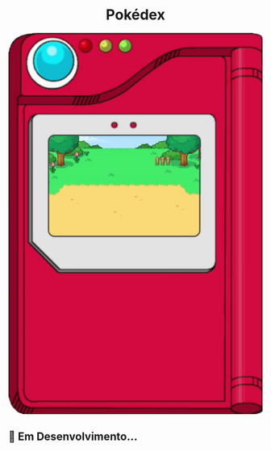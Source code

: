 <h1 align="center">Pokédex</h1>

<p align="center">
  <img src="./img/pokedex.svg">
</p>

<p align="center">
  <h2>🔧 Em Desenvolvimento...</h2>
</p>